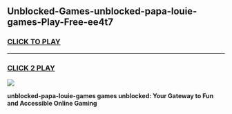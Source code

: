 
## Unblocked-Games-unblocked-papa-louie-games-Play-Free-ee4t7
<h3>
<a href="https://premium76.site?title=unblocked-papa-louie-games&ref=10A">CLICK TO PLAY</a></h3>
<hr>

<h3>
<a href="https://premium76.site?title=unblocked-papa-louie-games&ref=10A">CLICK 2 PLAY</a>
  
</h3>

<a href="https://premium76.site?title=unblocked-papa-louie-games&ref=10A"><img src="https://clearcache.store/games.png"></a>


**unblocked-papa-louie-games games unblocked: Your Gateway to Fun and Accessible Online Gaming**
